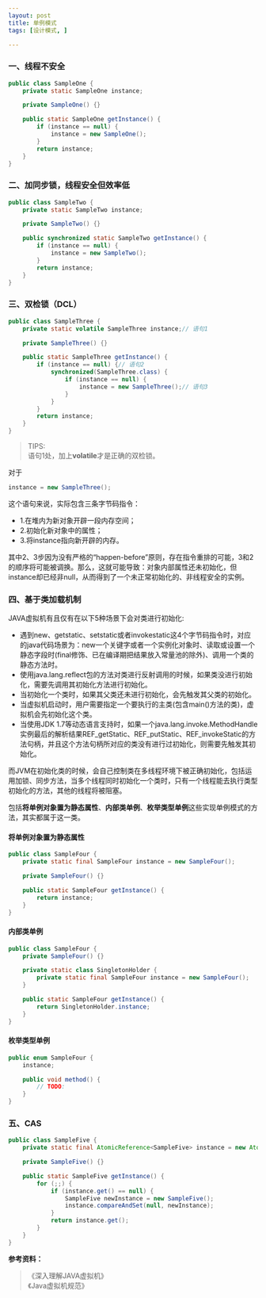 ```yaml
---
layout: post
title: 单例模式
tags: [设计模式, ]

---
```


### 一、线程不安全
```java
public class SampleOne {
	private static SampleOne instance;

	private SampleOne() {}

	public static SampleOne getInstance() {
		if (instance == null) {
			instance = new SampleOne();
		}
		return instance;
	}
}
```



### 二、加同步锁，线程安全但效率低
```java
public class SampleTwo {
	private static SampleTwo instance;

	private SampleTwo() {}

	public synchronized static SampleTwo getInstance() {
		if (instance == null) {
			instance = new SampleTwo();
		}
		return instance;
	}
}
```



### 三、双检锁（DCL）
```java
public class SampleThree {
	private static volatile SampleThree instance;// 语句1

	private SampleThree() {}

	public static SampleThree getInstance() {
		if (instance == null) {// 语句2
			synchronized(SampleThree.class) {
				if (instance == null) {
					instance = new SampleThree();// 语句3
				}
			}
		}
		return instance;
	}
}
```
> TIPS:  
> 语句1处，加上**volatile**才是正确的双检锁。  

对于 
```java
instance = new SampleThree();
```
这个语句来说，实际包含三条字节码指令：  
+ 1.在堆内为新对象开辟一段内存空间；  
+ 2.初始化新对象中的属性；  
+ 3.将instance指向新开辟的内存。  

其中2、3步因为没有严格的“happen-before”原则，存在指令重排的可能，3和2的顺序将可能被调换。那么，这就可能导致：对象内部属性还未初始化，但instance却已经非null，从而得到了一个未正常初始化的、非线程安全的实例。



### 四、基于类加载机制
JAVA虚拟机有且仅有在以下5种场景下会对类进行初始化:  
+ 遇到new、getstatic、setstatic或者invokestatic这4个字节码指令时，对应的java代码场景为：new一个关键字或者一个实例化对象时、读取或设置一个静态字段时(final修饰、已在编译期把结果放入常量池的除外)、调用一个类的静态方法时。  
+ 使用java.lang.reflect包的方法对类进行反射调用的时候，如果类没进行初始化，需要先调用其初始化方法进行初始化。  
+ 当初始化一个类时，如果其父类还未进行初始化，会先触发其父类的初始化。  
+ 当虚拟机启动时，用户需要指定一个要执行的主类(包含main()方法的类)，虚拟机会先初始化这个类。  
+ 当使用JDK 1.7等动态语言支持时，如果一个java.lang.invoke.MethodHandle实例最后的解析结果REF_getStatic、REF_putStatic、REF_invokeStatic的方法句柄，并且这个方法句柄所对应的类没有进行过初始化，则需要先触发其初始化。  

而JVM在初始化类的时候，会自己控制类在多线程环境下被正确初始化，包括运用加锁、同步方法，当多个线程同时初始化一个类时，只有一个线程能去执行类型初始化的方法，其他的线程将被阻塞。  

包括**将单例对象置为静态属性**、**内部类单例**、**枚举类型单例**这些实现单例模式的方法，其实都属于这一类。  

#### 将单例对象置为静态属性
```java
public class SampleFour {
	private static final SampleFour instance = new SampleFour();

	private SampleFour() {}

	public static SampleFour getInstance() {
		return instance;
	}
}
```

#### 内部类单例
```java
public class SampleFour {
	private SampleFour() {}

	private static class SingletonHolder {
		private static final SampleFour instance = new SampleFour();
	}

	public static SampleFour getInstance() {
		return SingletonHolder.instance;
	}
}
```

#### 枚举类型单例
```java
public enum SampleFour {
	instance;

	public void method() {
		// TODO:
	}
}
```



### 五、CAS
```java
public class SampleFive {
	private static final AtomicReference<SampleFive> instance = new AtomicReference<>();

	private SampleFive() {}

	public static SampleFive getInstance() {
		for (;;) {
			if (instance.get() == null) {
				SampleFive newInstance = new SampleFive();
				instance.compareAndSet(null, newInstance);
			}
			return instance.get();
		}
	}
}
```

**参考资料：**  
> 《深入理解JAVA虚拟机》  
> 《Java虚拟机规范》